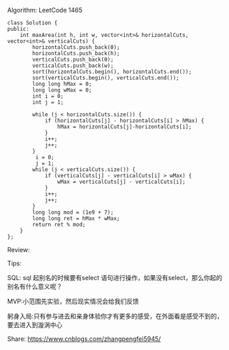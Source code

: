 Algorithm:
LeetCode 1465
```
class Solution {
public:
    int maxArea(int h, int w, vector<int>& horizontalCuts, vector<int>& verticalCuts) {
        horizontalCuts.push_back(0);
        horizontalCuts.push_back(h);
        verticalCuts.push_back(0);
        verticalCuts.push_back(w);
        sort(horizontalCuts.begin(), horizontalCuts.end());
        sort(verticalCuts.begin(), verticalCuts.end());
        long long hMax = 0;
        long long wMax = 0;
        int i = 0;
        int j = 1;
        
        while (j < horizontalCuts.size()) {
            if (horizontalCuts[j] - horizontalCuts[i] > hMax) {
                hMax = horizontalCuts[j]-horizontalCuts[i];
            }
            i++;
            j++;
        }
         i = 0;
         j = 1;
        while (j < verticalCuts.size()) {
            if (verticalCuts[j] - verticalCuts[i] > wMax) {
                wMax = verticalCuts[j] - verticalCuts[i];
            }
            i++;
            j++;
        }
        long long mod = (1e9 + 7);
        long long ret = hMax * wMax;
        return ret % mod;
    }
};
```

Review:


Tips:

SQL: sql 起别名的时候要有select 语句进行操作，如果没有select，那么你起的别名有什么意义呢？

MVP:小范围先实验，然后现实情况会给我们反馈

躬身入局:只有参与进去和亲身体验你才有更多的感受，在外面看是感受不到的，要去进入到漩涡中心

Share:
https://www.cnblogs.com/zhangpengfei5945/
